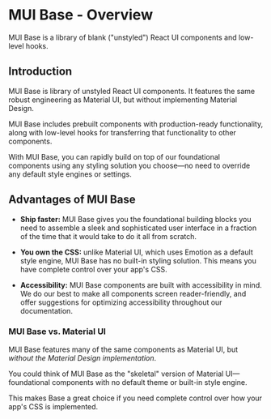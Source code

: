 # MUI Base - Overview

<p class="description">MUI Base is a library of blank ("unstyled") React UI components and low-level hooks.</p>

## Introduction

MUI Base is library of unstyled React UI components.
It features the same robust engineering as Material UI, but without implementing Material Design.

MUI Base includes prebuilt components with production-ready functionality, along with low-level hooks for transferring that functionality to other components.

With MUI Base, you can rapidly build on top of our foundational components using any styling solution you choose—no need to override any default style engines or settings.

## Advantages of MUI Base

- **Ship faster:** MUI Base gives you the foundational building blocks you need to assemble a sleek and sophisticated user interface in a fraction of the time that it would take to do it all from scratch.

- **You own the CSS:** unlike Material UI, which uses Emotion as a default style engine, MUI Base has no built-in styling solution.
  This means you have complete control over your app's CSS.

- **Accessibility:** MUI Base components are built with accessibility in mind.
  We do our best to make all components screen reader-friendly, and offer suggestions for optimizing accessibility throughout our documentation.

### MUI Base vs. Material UI

MUI Base features many of the same components as Material UI, but _without the Material Design implementation_.

You could think of MUI Base as the "skeletal" version of Material UI—foundational components with no default theme or built-in style engine.

This makes Base a great choice if you need complete control over how your app's CSS is implemented.
